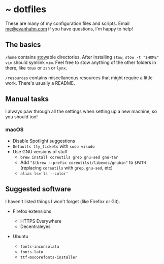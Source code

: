 # ~ dotfiles

These are many of my configuration files and scripts. Email <me@evanhahn.com> if you have questions, I'm happy to help!

## The basics

`/home` contains [stow](https://www.gnu.org/software/stow/)able directories. After installing `stow`, `stow -t "$HOME" vim` should symlink `vim`. Feel free to stow anything of the other folders in there, like `tmux` or `zsh` or `lynx`.

`/resources` contains miscellaneous resources that might require a little work. There's usually a README.

## Manual tasks

I always paw through all the settings when setting up a new machine, so you should too!

### macOS

- Disable Spotlight suggestions
- `Defaults tty_tickets` with `sudo visudo`
- Use GNU versions of stuff
  - `brew install coreutils grep gnu-sed gnu-tar`
  - Add `"$(brew --prefix coreutils)/libexec/gnubin"` to `$PATH` (replacing `coreutils` with `grep`, `gnu-sed`, etc)
  - `alias ls='ls --color'`

## Suggested software

I haven't listed things I won't forget (like Firefox or Git).

- Firefox extensions

  - HTTPS Everywhere
  - Decentraleyes

- Ubuntu
  - `fonts-inconsolata`
  - `fonts-lato`
  - `ttf-mscorefonts-installer`
